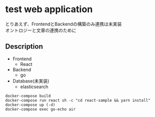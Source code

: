 # test web application
とりあえず、FrontendとBackendの構築のみ連携は未実装  
オントロジーと文章の連携のために

## Description
* Frontend
  * React
* Backend
  * go
* Database(未実装)
  * elasticsearch


```
docker-compose build
docker-compose run react sh -c "cd react-sample && yarn install"
docker-compose up (-d)
docker-compose exec go-echo air
```

